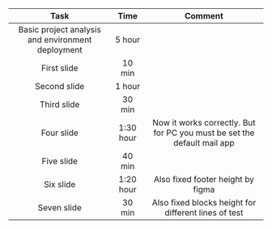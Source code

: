 | Task | Time | Comment |
|:---:|:---:|:---:|
| Basic project analysis and environment deployment | 5 hour |  |
| First slide | 10 min | |
| Second slide | 1 hour ||
| Third slide | 30 min ||
| Four slide | 1:30 hour | Now it works correctly. But for PC you must be set the default mail app |
| Five slide | 40 min ||
| Six slide | 1:20 hour | Also fixed footer height by figma |
| Seven slide | 30 min | Also fixed blocks height for different lines of test |